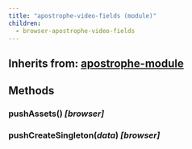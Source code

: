 ```yaml
---
title: "apostrophe-video-fields (module)"
children:
  - browser-apostrophe-video-fields
---
```

## Inherits from: [apostrophe-module](../apostrophe-module/index.html)

## Methods
### pushAssets() *[browser]*

### pushCreateSingleton(*data*) *[browser]*

